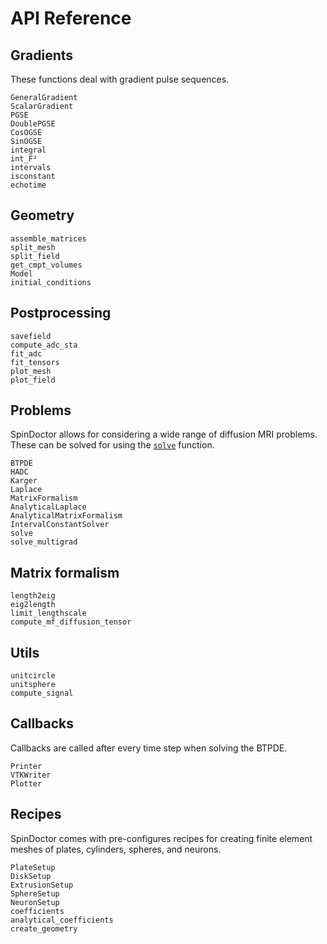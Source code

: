 # API Reference

## Gradients

These functions deal with gradient pulse sequences.

```@docs
GeneralGradient
ScalarGradient
PGSE
DoublePGSE
CosOGSE
SinOGSE
integral
int_F²
intervals
isconstant
echotime
```

## Geometry

```@docs
assemble_matrices
split_mesh
split_field
get_cmpt_volumes
Model
initial_conditions
```

## Postprocessing

```@docs
savefield
compute_adc_sta
fit_adc
fit_tensors
plot_mesh
plot_field
```

## Problems

SpinDoctor allows for considering a wide range of diffusion MRI problems. These can be
solved for using the [`solve`](@ref) function.

```@docs
BTPDE
HADC
Karger
Laplace
MatrixFormalism
AnalyticalLaplace
AnalyticalMatrixFormalism
IntervalConstantSolver
solve
solve_multigrad
```

## Matrix formalism

```@docs
length2eig
eig2length
limit_lengthscale
compute_mf_diffusion_tensor
```

## Utils

```@docs
unitcircle
unitsphere
compute_signal
```

## Callbacks

Callbacks are called after every time step when solving the BTPDE.

```@docs
Printer
VTKWriter
Plotter
```

## Recipes

SpinDoctor comes with pre-configures recipes for creating finite element meshes of plates,
cylinders, spheres, and neurons.

```@docs
PlateSetup
DiskSetup
ExtrusionSetup
SphereSetup
NeuronSetup
coefficients
analytical_coefficients
create_geometry
```

